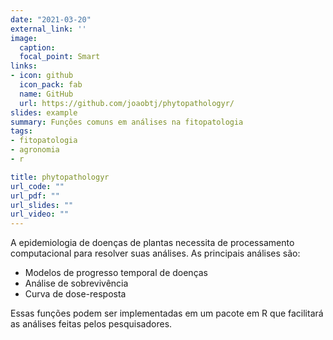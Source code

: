 ```yaml
---
date: "2021-03-20"
external_link: ''
image:
  caption: 
  focal_point: Smart
links:
- icon: github
  icon_pack: fab
  name: GitHub
  url: https://github.com/joaobtj/phytopathologyr/
slides: example
summary: Funções comuns em análises na fitopatologia
tags:
- fitopatologia
- agronomia
- r

title: phytopathologyr
url_code: ""
url_pdf: ""
url_slides: ""
url_video: ""
---
```


A epidemiologia de doenças de plantas necessita de processamento computacional para resolver suas análises. As principais análises são:
* Modelos de progresso temporal de doenças
* Análise de sobrevivência
* Curva de dose-resposta

Essas funções podem ser implementadas em um pacote em R que facilitará as análises feitas pelos pesquisadores.
